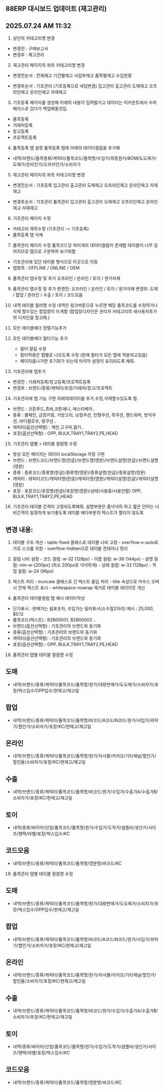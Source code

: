 ## 88ERP 대시보드 업데이트 (재고관리)

## 2025.07.24 AM 11:32
1. 상단의 카테고리명 변경 
- 변경전 : 구매보고서
- 변경후 : 재고관리

2. 재고관리 페이지의 좌측 카테고리명 변경
- 변경전순서 : 
    전체재고
    기간별재고
    사업부재고
    품목별재고
    수입현황 

- 변경후순서 : 
    기초관리 (기초등록으로 네임변경)
    입고관리
    출고관리
    도매재고
    오프라인재고
    온라인재고
    자재재고 

3. 기초등록 페이지를 생성해
  아래의 내용이 입력될거고 데이터는 이카운트에서 수퍼베이스로 갔다가 백업해올것임. 
- 품목등록
- 거래처등록
- 창고등록
- 프로젝트등록

4. 품목등록 탭 설정
품목등록 탭에 아래의 데이터컬럼을 추가해
- 내역/브랜드/품목종류/캐릭터/품목코드/품목명/수입가/최종원가/BOM/도도매가/도매가/온라인가/오프라인가/소비자가


5. 재고관리 페이지의 좌측 카테고리명 변경
- 변경전순서 : 
    기초등록
    입고관리
    출고관리
    도매재고
    오프라인재고
    온라인재고
    자재재고  

- 변경후순서 : 
    기초관리
    품목관리
    입고관리
    출고관리
    도매재고
    오프라인재고
    온라인재고
    자재재고 

6. 기초관리 페이지 수정
- 카테고리 제목수정 (기초관리 -> 기초등록)
- 품목등록 탭 삭제 

7. 품목관리 페이지 수정
품목코드당 여러개의 데이터컬럼이 존재함 테이블이 너무 길어지므로 탭으로 구분하여 보기위함
- 기초관리에 있던 테이블 형식으로 이곳으로 이동
- 탭항목 : 
    OFFLINE / ONLINE / OEM 

8. 품목관리 탭수정 및 추가 
    오프라인 / 온라인 / 토이 / 원가자재

9. 품목관리 탭수정 및 추가 
    변경전: 오프라인 / 온라인 / 토이 / 원가자재 
    변경후: 도매 / 팝업 / 온라인 / 수출 / 토이 / 코드모음


10. 내역 테이블 컬러명 수정
내역은 링크버튼으로 누르면 해당 품목코드를 수정하거나 삭제 할수있는 팝업창이 뜨게함 (팝업창디자인은 관리자 카테고리의 새사용자추가의 디자인을 참고해.)

11. 모든 테이블헤더 정렬기능추가

12. 모든 테이블헤더 필터기능 추가 
    - 필터 잘림 수정
    - 필터적용은 탭별로 나오도록 수정 (현재 필터가 모든 탭에 적용되고있음)
    - 페이지를나가면 초기화가 되는데 마지막 설정이 유지되도록 해줘.

13. 기초관리에 탭추가 
 - 변경전 : 거래처등록/창고등록/프로젝트등록
 - 변경후 : 브랜드/종류/캐릭터/포장/거래처/창고/프로젝트

 14. 기초관리에 탭 기능 구현
 아래의데이터를 추가,수정,삭제할수있도록 함. 
- 브랜드 : 코튼푸드,쵸바,코튼애니, 에스티베어..
- 종류 : 볼체인, 금장키링, 가방고리, 낮잠쿠션, 인형쿠션, 목쿠션, 핸드워머, 방석쿠션, 바디필로우, 왕쿠션..
- 캐릭터(옵션선택형) : 계란,고구마,딸기..
- 포장(옵션선택형) : OPP, BULK,TRAY1,TRAY2,PE,HEAD

15. 기초관리 탭별 > 테이블 컬럼명 수정
- 항상 모든 페이지는 데이터 localStorage 저장 구현
- 브랜드 : 브랜드코드/브랜드명(한글)/브랜드명(영문)/브랜드설명(한글)/브랜드설명(영문) 
- 종류 : 종류코드/종류명(한글)/종류명(영문)/종류설명(한글)/종류설명(영문) 
- 캐릭터 : 캐릭터코드/캐릭터명(한글)/캐릭터명(영문)/캐릭터설명(한글)/캐릭터설명(영문) 
- 포장 : 포장코드/포장명(한글)/포장명(영문)/상태(사용중/사용안함) OPP, BULK,TRAY1,TRAY2,PE,HEAD

16. 기초관리 테이블 간격이 고정되도록해줘. 설명부분은 좀넉넉히 하고 짧은 단어는 너비간격이 일정하게 보기좋도록 테이블 헤다부분의 텍스트가 짤리지 않도록

## 변경 내용:
  1. 테이블 구조 개선
    - table-fixed 클래스로 테이블 너비 고정
    - overflow-x-auto로 가로 스크롤 지원
    - overflow-hidden으로 테이블 컨테이너 정리
  2. 컬럼 너비 설정
    - 코드 컬럼: w-32 (128px)
    - 이름 컬럼: w-36 (144px)
    - 설명 컬럼: min-w-[200px] (최소 200px로 넉넉하게)
    - 상태 컬럼: w-32 (128px)
    - 작업 컬럼: w-24 (96px)
  3. 텍스트 처리
    - truncate 클래스로 긴 텍스트 줄임 처리
    - title 속성으로 마우스 오버 시 전체 텍스트 표시
    - whitespace-nowrap 제거로 테이블 레이아웃 개선



17. 품목관리 테이블컬럼 탭 예시 데이터작성 
- 단가표시 : 판매가는 쉼표숫자, 수입가는 달러표시(소수점2자리) 예시 : 25,000, $0.12 
- 품목코드(텍스트) : B2B00001, B2B00002 ..
- 브랜드(옵션선택형) : 기초관리의 브랜드와 동기화
- 종류(옵션선택형) : 기초관리의 브랜드와 동기화
- 캐릭터(옵션선택형) : 기초관리의 브랜드와 동기화
- 포장(옵션선택형) : OPP, BULK,TRAY1,TRAY2,PE,HEAD

18. 품목관리 탭별 테이블 컬럼명 수정

## 도매
- 내역/브랜드/종류/캐릭터/품목코드/품목명/원가/대량판매가/도도매가/소비자가/포장/박스입수/OPP입수/현재고/재고일
## 팝업
- 내역/브랜드/종류/캐릭터/품목코드/품목명/바코드/A코드/N코드/원가/사입가/위탁가/할인가/소비자가/포장/KC/현재고/재고일
## 온라인
- 내역/브랜드/종류/캐릭터/품목코드/품목명/원가/자사몰/카카오/기타채널/할인가/할인율/소비자가/포장/KC/현재고/재고일
## 수출
- 내역/브랜드/종류/캐릭터/품목코드/품목명/바코드/원가/수입가/수출가A/수출가B/소비자가/포장/KC/현재고/재고일
## 토이
- 내역/종류/바이어/산업/품목코드/품목명/원가/수입가/도착가/샘플비/생산가/사이즈/행택/라벨/포장/박스입수/KC
## 코드모음
- 내역/브랜드/종류/캐릭터/품목코드/품목명/영문명/바코드/KC

19. 품목관리 탭별 테이블 컬럼명 수정 

## 도매
- 내역/브랜드/종류/캐릭터/품목코드/품목명/원가/대량판매가/도도매가/소비자가/포장/박스입수/OPP입수/현재고/재고일
## 팝업
- 내역/브랜드/종류/캐릭터/품목코드/품목명/바코드/A코드/N코드/원가/사입가/위탁가/할인가/소비자가/포장/KC/현재고/재고일
## 온라인
- 내역/브랜드/종류/캐릭터/품목코드/품목명/원가/자사몰/카카오/기타채널/할인가/할인율/소비자가/포장/KC/현재고/재고일
## 수출
- 내역/브랜드/종류/캐릭터/품목코드/품목명/바코드/원가/수입가/수출가A/수출가B/소비자가/포장/KC/현재고/재고일
## 토이
- 내역/종류/바이어/산업/품목코드/품목명/원가/수입가/도착가/샘플비/생산가/사이즈/행택/라벨/포장/박스입수/KC
## 코드모음
- 내역/브랜드/종류/캐릭터/품목코드/품목명/영문명/바코드/KC